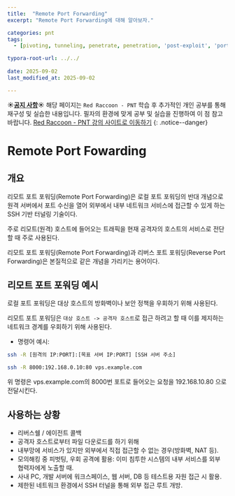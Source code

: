```yaml
---
title:  "Remote Port Forwarding"
excerpt: "Remote Port Forwarding에 대해 알아보자."

categories: pnt
tags:
  - [pivoting, tunneling, penetrate, penetration, 'post-exploit', 'port fowarding', network]

typora-root-url: ../../
 
date: 2025-09-02
last_modified_at: 2025-09-02

---
```

**☀️<u>공지 사항</u>☀️** 해당 페이지는 `Red Raccoon - PNT` 학습 후 추가적인 개인 공부를 통해 재구성 및 실습한 내용입니다. 필자의 환경에 맞게 공부 및 실습을 진행하여 이 점 참고 바랍니다. [Red Raccoon - PNT 강의 사이트로 이동하기](https://www.inflearn.com/course/pnt-%ED%94%BC%EB%B2%84%ED%8C%85-%ED%84%B0%EB%84%90%EB%A7%81)
{: .notice--danger}

# Remote Port Fowarding

## 개요
리모트 포트 포워딩(Remote Port Forwarding)은 로컬 포트 포워딩의 반대 개념으로 원격 서버에서 포트 수신을 열어 외부에서 내부 네트워크 서비스에 접근할 수 있게 하는 SSH 기반 터널링 기술이다.

주로 리모트(원격) 호스트에 들어오는 트래픽을 현재 공격자의 호스트의 서비스로 전단할 때 주로 사용된다.

리모트 포트 포워딩(Remote Port Forwarding)과 리버스 포트 포워딩(Reverse Port Forwarding)은 본질적으로 같은 개념을 가리키는 용어이다.

## 리모트 포트 포워딩 예시
로컬 포트 포워딩은 대상 호스트의 방화벽이나 보안 정책을 우회하기 위해 사용된다.

리모트 포트 포워딩은 `대상 호스트 -> 공격자 호스트`로 접근 하려고 할 때 이를 제지하는 네트워크 경계를 우회하기 위해 사용된다.

- 명령어 예시:

```bash
ssh -R [원격의 IP:PORT]:[목표 서버 IP:PORT] [SSH 서버 주소]

ssh -R 8000:192.168.0.10:80 vps.example.com
```
위 명령은 vps.example.com의 8000번 포트로 들어오는 요청을 192.168.10.80 으로 전달시킨다.


## 사용하는 상황
- 리버스쉘 / 에이전트 콜백
- 공격자 호스트로부터 파일 다운로드를 하기 위해
- 내부망에 서비스가 있지만 외부에서 직접 접근할 수 없는 경우(방화벽, NAT 등).
- 모의해킹 중 피벗팅, 우회 공격에 활용: 이미 침투한 시스템의 내부 서비스를 외부 협력자에게 노출할 때.
- 사내 PC, 개발 서버에 워크스페이스, 웹 서버, DB 등 테스트용 자원 접근 시 활용.
- 제한된 네트워크 환경에서 SSH 터널을 통해 외부 접근 루트 개방.


